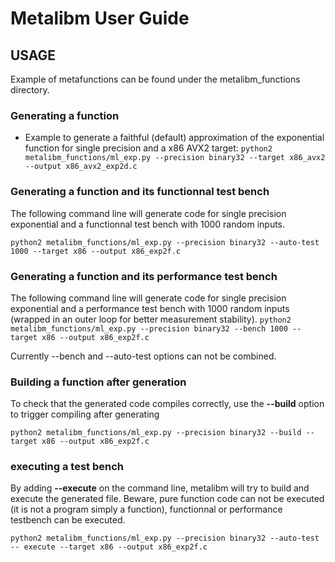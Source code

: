 # Metalibm User Guide

## USAGE
Example of metafunctions can be found under the metalibm_functions directory.

### Generating a function

* Example to generate a faithful (default) approximation of the exponential function for single precision and a x86 AVX2 target:
```python2 metalibm_functions/ml_exp.py --precision binary32 --target x86_avx2 --output x86_avx2_exp2d.c ```

### Generating a function and its functionnal test bench

The following command line will generate code for single precision exponential
 and a functionnal test bench with 1000 random inputs.

```python2 metalibm_functions/ml_exp.py --precision binary32 --auto-test 1000 --target x86 --output x86_exp2f.c ```

### Generating a function and its performance test bench

The following command line will generate code for single precision exponential
 and a performance test bench with 1000 random inputs (wrapped in an outer loop
 for better measurement stability).
```python2 metalibm_functions/ml_exp.py --precision binary32 --bench 1000 --target x86 --output x86_exp2f.c ```

Currently --bench and --auto-test options can not be combined.

### Building a function after generation

To check that the generated code compiles correctly, use the **--build** option to trigger compiling after generating

```python2 metalibm_functions/ml_exp.py --precision binary32 --build --target x86 --output x86_exp2f.c ```

### executing a test bench

By adding **--execute** on the command line, metalibm will try to build and execute the generated file.
Beware, pure function code can not be executed (it is not a program simply a function), functionnal or performance testbench can be executed.

```python2 metalibm_functions/ml_exp.py --precision binary32 --auto-test -- execute --target x86 --output x86_exp2f.c ```

